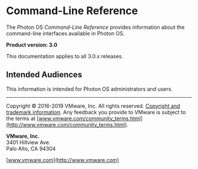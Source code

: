 # Command-Line Reference

The Photon OS *Command-Line Reference* provides information about the command-line interfaces available in Photon OS.

**Product version: 3.0**

This documentation applies to all 3.0.x releases.

## Intended Audiences

This information is intended for Photon OS administrators and users.

----------

Copyright &copy; 2016-2019 VMware, Inc. All rights reserved. [Copyright and trademark information](http://pubs.vmware.com/copyright-trademark.html). Any feedback you provide to VMware is subject to the terms at [www.vmware.com/community_terms.html](http://www.vmware.com/community_terms.html).

**VMware, Inc.**<br>
3401 Hillview Ave.<br>
Palo Alto, CA 94304

[www.vmware.com](http://www.vmware.com)
